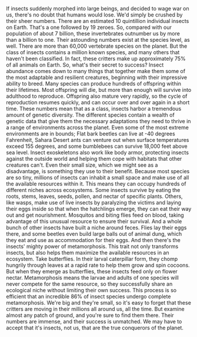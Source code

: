 
If insects suddenly morphed
into large beings,
and decided to wage war on us,
there&#39;s no doubt that humans
would lose.
We&#39;d simply be crushed 
by their sheer numbers.
There are an estimated 10 quintillion
individual insects on Earth.
That&#39;s a one followed by 19 zeroes.
So, compared with our population
of about 7 billion,
these invertebrates outnumber
us by more than a billion to one.
Their astounding numbers exist
at the species level, as well.
There are more than 60,000
vertebrate species on the planet.
But the class of insects contains
a million known species,
and many others 
that haven&#39;t been classified.
In fact, these critters make up 
approximately 75% of all animals on Earth.
So, what&#39;s their secret to success?
Insect abundance comes down
to many things
that together make them some of the most
adaptable and resilient creatures,
beginning with their impressive 
ability to breed.
Many species can produce hundreds
of offspring within their lifetimes.
Most offspring will die,
but more than enough will survive
into adulthood to reproduce.
Offspring also mature very rapidly,
so the cycle of reproduction
resumes quickly,
and can occur over and over again
in a short time.
These numbers mean that as a class,
insects harbor a tremendous amount
of genetic diversity.
The different species contain
a wealth of genetic data
that give them the necessary adaptations
they need to thrive
in a range of environments
across the planet.
Even some of the most extreme
environments are in bounds;
Flat bark beetles can live at
-40 degrees Fahrenheit,
Sahara Desert ants can venture out
when surface temperatures exceed
155 degrees,
and some bumblebees can survive
18,000 feet above sea level.
Insect exoskeletons also work
like body armor,
protecting insects against
the outside world
and helping them cope with habitats
that other creatures can&#39;t.
Even their small size,
which we might see as a disadvantage,
is something they use to their benefit.
Because most species are so tiny,
millions of insects can inhabit
a small space
and make use of all the available
resources within it.
This means they can occupy hundreds
of different niches across ecosystems.
Some insects survive by eating the roots,
stems,
leaves,
seeds,
pollen,
and nectar of specific plants.
Others, like wasps,
make use of live insects 
by paralyzing the victims
and laying their eggs inside
so that when the hatchlings emerge,
they can eat their way out
and get nourishment.
Mosquitos and biting flies feed on blood,
taking advantage of this unusual resource
to ensure their survival.
And a whole bunch of other insects
have built a niche around feces.
Flies lay their eggs there,
and some beetles even build
large balls out of animal dung,
which they eat and use as accommodation
for their eggs.
And then there&#39;s the insects&#39; mighty power
of metamorphosis.
This trait not only transforms insects,
but also helps them maximize
the available resources in an ecosystem.
Take butterflies.
In their larval caterpillar form,
they chomp hungrily through leaves
at a rapid rate
to help them grow and spin cocoons.
But when they emerge as butterflies,
these insects feed only on flower nectar.
Metamorphosis means the larvae
and adults of one species
will never compete for the same resource,
so they successfully share 
an ecological niche
without limiting their own success.
This process is so efficient
that an incredible 86% of insect species
undergo complete metamorphosis.
We&#39;re big and they&#39;re small,
so it&#39;s easy to forget that these critters
are moving in their millions
all around us,
all the time.
But examine almost any patch of ground,
and you&#39;re sure to find them there.
Their numbers are immense,
and their success is unmatched.
We may have to accept 
that it&#39;s insects,
not us,
that are the true conquerors 
of the planet.
